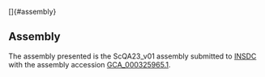 []{#assembly}

Assembly
--------

The assembly presented is the ScQA23\_v01 assembly submitted to
[INSDC](http://www.insdc.org) with the assembly accession
[GCA\_000325965.1](http://www.ebi.ac.uk/ena/data/view/GCA_000325965.1).
